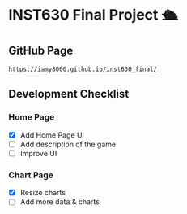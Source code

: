 # INST630 Final Project 🛳️

## GitHub Page
[`https://iamy8000.github.io/inst630_final/`](https://iamy8000.github.io/inst630_final/)

## Development Checklist
### Home Page
- [x] Add Home Page UI
- [ ] Add description of the game
- [ ] Improve UI

### Chart Page
- [x] Resize charts
- [ ] Add more data & charts
